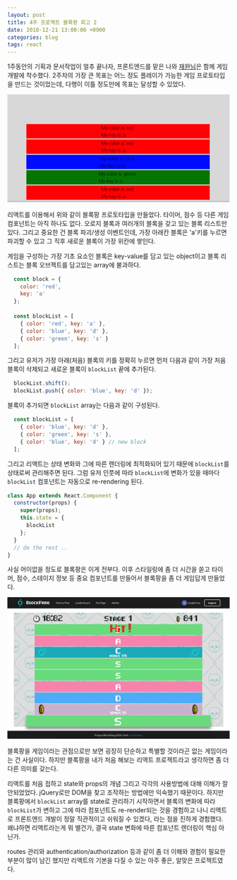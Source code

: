 ```yaml
---
layout: post
title: 4주 프로젝트 블록팡 회고 2
date: 2018-12-21 13:00:00 +0900
categories: blog
tags: react
---
```


1주동안의 기획과 문서작업이 얼추 끝나자, 프론트엔드를 맡은 나와 [재완님](https://github.com/lastrites2018)은 함께 게임 개발에 착수했다. 2주차의 가장 큰 목표는 어느 정도 플레이가 가능한 게임 프로토타입을 만드는 것이었는데, 다행이 이틀 정도만에 목표는 달성할 수 있었다.

<img src="/assets/img/blockpang-first-prototype.png">

리액트를 이용해서 위와 같이 블록팡 프로토타입을 만들었다. 타이머, 점수 등 다른 게임 컴포넌트는 아직 하나도 없다. 오로지 블록과 여러개의 블록을 갖고 있는 블록 리스트만 있다. 그리고 중요한 건 블록 파괴/생성 이벤트인데, 가장 아래칸 블록은 'a'키를 누르면 파괴할 수 있고 그 직후 새로운 블록이 가장 위칸에 쌓인다.

게임을 구성하는 가장 기초 요소인 블록은 key-value를 담고 있는 object이고 블록 리스트는 블록 오브젝트를 담고있는 array에 불과하다.

```javascript
  const block = {
    color: 'red',
    key: 'a'
  };

  const blockList = [
    { color: 'red', key: 'a' },
    { color: 'blue', key: 'd' },
    { color: 'green', key: 's' }
  ];
```

그리고 유저가 가장 아래(처음) 블록의 키를 정확히 누르면 먼저 다음과 같이 가장 처음 블록이 삭제되고 새로운 블록이 `blockList` 끝에 추가된다.

```javascript
  blockList.shift();
  blockList.push({ color: 'blue', key: 'd' });
```

블록이 추가되면 `blockList` array는 다음과 같이 구성된다.
```javascript
  const blockList = [
    { color: 'blue', key: 'd' },
    { color: 'green', key: 's' },
    { color: 'blue', key: 'd' } // new block
  ];
```

그리고 리액트는 상태 변화와 그에 따른 렌더링에 최적화되어 있기 때문에 `blockList`를 상태로써 관리해주면 된다. 그럼 유저 인풋에 따라 `blockList`에 변화가 있을 때마다 `blockList` 컴포넌트는 자동으로 re-rendering 된다.

```javascript
class App extends React.Component {
  constructor(props) {
    super(props);
    this.state = {
      blockList
    };
  }
  // do the rest ..
}
```

사실 어이없을 정도로 블록팡은 이게 전부다. 이후 스타일링에 좀 더 시간을 쏟고 타이머, 점수, 스테이지 정보 등 중요 컴포넌트를 만들어서 블록팡을 좀 더 게임답게 만들었다. 

<img src="/assets/img/blockpang-play.png">

블록팡을 게임이라는 관점으로만 보면 굉장히 단순하고 특별할 것이라곤 없는 게임이라는 건 사실이다. 하지만 블록팡을 내가 처음 해보는 리액트 프로젝트라고 생각하면 좀 더 다른 의미를 갖는다. 

리액트를 처음 접하고 state와 props의 개념 그리고 각각의 사용방법에 대해 이해가 잘 안되었었다. jQuery로만 DOM을 찾고 조작하는 방법에만 익숙했기 때문이다. 하지만 블록팡에서 `blockList` array를 state로 관리하기 시작하면서 블록의 변화에 따라 `blockList`가 변하고 그에 따라 컴포넌트도 re-render되는 것을 경험하고 나니 리액트로 프론트엔드 개발이 정말 직관적이고 쉬워질 수 있겠다, 라는 점을 진하게 경험했다. 왜냐하면 리액트라는게 뭐 별건가, 결국 state 변화에 따른 컴포넌트 렌더링이 핵심 아닌가.

routes 관리와 authentication/authorization 등과 같이 좀 더 이해와 경험이 필요한 부분이 많이 남긴 했지만 리액트의 기본을 다질 수 있는 아주 좋은, 알맞은 프로젝트였다.